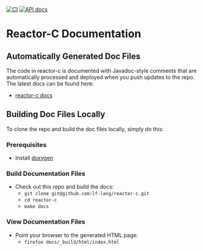 [![CI](https://github.com/lf-lang/reactor-c/actions/workflows/ci.yml/badge.svg)](https://github.com/lf-lang/reactor-c/actions/workflows/ci.yml)
[![API docs](https://github.com/lf-lang/reactor-c/actions/workflows/api-docs.yml/badge.svg)](https://github.com/lf-lang/reactor-c/actions/workflows/api-docs.yml)

# Reactor-C Documentation

## Automatically Generated Doc Files

The code in reactor-c is documented with Javadoc-style comments that are automatically processed and deployed when you push updates to the repo.  The latest docs can be found here:

- [reactor-c docs](https://www.lf-lang.org/reactor-c/)

## Building Doc Files Locally

To clone the repo and build the doc files locally, simply do this:

### Prerequisites

- Install [doxygen](https://www.doxygen.nl)

### Build Documentation Files

- Check out this repo and build the docs:
  - `git clone git@github.com:lf-lang/reactor-c.git`
  - `cd reactor-c`
  - `make docs`

### View Documentation Files

- Point your browser to the generated HTML page:
  - `firefox docs/_build/html/index.html`
